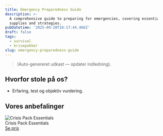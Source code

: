 ```yaml
---
title: Emergency Preparedness Guide
description: >-
  A comprehensive guide to preparing for emergencies, covering essential
  supplies and strategies.
pubDatetime: '2025-09-28T18:17:44.466Z'
draft: false
tags:
  - survival
  - krisepakker
slug: emergency-preparedness-guide
---
```

> (Auto-genereret udkast — opdater indledning).

## Hvorfor stole på os?
- Erfaring, test og objektiv vurdering.

## Vores anbefalinger


<!-- Auto: Affiliate-kort fra Products/SKUs -->

<div class="aff-card"><img src="abstract_15.png (https://v5.airtableusercontent.com/v3/u/45/45/1759096800000/XLwI6wuzbKFt0eANqx9M8A/JPmPo8NRzRLt4Lia-_VV0roeeSXHF0eSjCDZsGyt-dO5nGF3uX80yh9eNLSIL6gcZpI3L6_aSqHb8wMCENpqi61GBfbYdPLQq13J1IQFc7SRehjFP845eAMrjCKbGLoH2xT5Vt_HOVYZwVDx8o-ewphCU7uoxj8-OneT203XpH0/s0_Gl0LGe-CqepQEFawumSpVjTPH0O8UUiroxN-8kGU)" alt="Crisis Pack Essentials" class="aff-card__img" /><div class="aff-card__meta"><div class="aff-card__title">Crisis Pack Essentials</div><a class="aff-btn" href="https://affiliate.homeessentialsee62.com/deal789?utm_source=klartilalt&utm_medium=affiliate&subid=emergency-preparedness-guide-2025-09-28" rel="sponsored nofollow noopener" target="_blank">Se pris</a></div></div>

